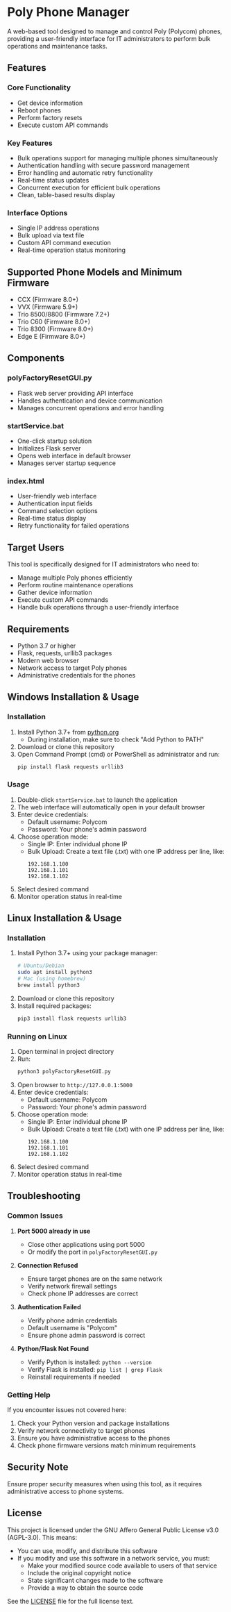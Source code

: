 # Poly Phone Manager

A web-based tool designed to manage and control Poly (Polycom) phones, providing a user-friendly interface for IT administrators to perform bulk operations and maintenance tasks.

## Features

### Core Functionality
- Get device information
- Reboot phones
- Perform factory resets
- Execute custom API commands

### Key Features
- Bulk operations support for managing multiple phones simultaneously
- Authentication handling with secure password management
- Error handling and automatic retry functionality
- Real-time status updates
- Concurrent execution for efficient bulk operations
- Clean, table-based results display

### Interface Options
- Single IP address operations
- Bulk upload via text file
- Custom API command execution
- Real-time operation status monitoring

## Supported Phone Models and Minimum Firmware
- CCX (Firmware 8.0+)
- VVX (Firmware 5.9+)
- Trio 8500/8800 (Firmware 7.2+)
- Trio C60 (Firmware 8.0+)
- Trio 8300 (Firmware 8.0+)
- Edge E (Firmware 8.0+)

## Components

### polyFactoryResetGUI.py
- Flask web server providing API interface
- Handles authentication and device communication
- Manages concurrent operations and error handling

### startService.bat
- One-click startup solution
- Initializes Flask server
- Opens web interface in default browser
- Manages server startup sequence

### index.html
- User-friendly web interface
- Authentication input fields
- Command selection options
- Real-time status display
- Retry functionality for failed operations

## Target Users
This tool is specifically designed for IT administrators who need to:
- Manage multiple Poly phones efficiently
- Perform routine maintenance operations
- Gather device information
- Execute custom API commands
- Handle bulk operations through a user-friendly interface

## Requirements
- Python 3.7 or higher
- Flask, requests, urllib3 packages
- Modern web browser
- Network access to target Poly phones
- Administrative credentials for the phones

## Windows Installation & Usage

### Installation
1. Install Python 3.7+ from [python.org](https://www.python.org/downloads/)
   - During installation, make sure to check "Add Python to PATH"
2. Download or clone this repository
3. Open Command Prompt (cmd) or PowerShell as administrator and run:
   ```cmd
   pip install flask requests urllib3
   ```

### Usage
1. Double-click `startService.bat` to launch the application
2. The web interface will automatically open in your default browser
3. Enter device credentials:
   - Default username: Polycom
   - Password: Your phone's admin password
4. Choose operation mode:
   - Single IP: Enter individual phone IP
   - Bulk Upload: Create a text file (.txt) with one IP address per line, like:
     ```text
     192.168.1.100
     192.168.1.101
     192.168.1.102
     ```
5. Select desired command
6. Monitor operation status in real-time

## Linux Installation & Usage

### Installation
1. Install Python 3.7+ using your package manager:
   ```bash
   # Ubuntu/Debian
   sudo apt install python3
   # Mac (using homebrew)
   brew install python3
   ```
2. Download or clone this repository
3. Install required packages:
   ```bash
   pip3 install flask requests urllib3
   ```

### Running on Linux
1. Open terminal in project directory
2. Run:
   ```bash
   python3 polyFactoryResetGUI.py
   ```
3. Open browser to `http://127.0.0.1:5000`
4. Enter device credentials:
   - Default username: Polycom
   - Password: Your phone's admin password
5. Choose operation mode:
   - Single IP: Enter individual phone IP
   - Bulk Upload: Create a text file (.txt) with one IP address per line, like:
     ```text
     192.168.1.100
     192.168.1.101
     192.168.1.102
     ```
6. Select desired command
7. Monitor operation status in real-time

## Troubleshooting

### Common Issues
1. **Port 5000 already in use**
   - Close other applications using port 5000
   - Or modify the port in `polyFactoryResetGUI.py`

2. **Connection Refused**
   - Ensure target phones are on the same network
   - Verify network firewall settings
   - Check phone IP addresses are correct

3. **Authentication Failed**
   - Verify phone admin credentials
   - Default username is "Polycom"
   - Ensure phone admin password is correct

4. **Python/Flask Not Found**
   - Verify Python is installed: `python --version`
   - Verify Flask is installed: `pip list | grep Flask`
   - Reinstall requirements if needed

### Getting Help
If you encounter issues not covered here:
1. Check your Python version and package installations
2. Verify network connectivity to target phones
3. Ensure you have administrative access to the phones
4. Check phone firmware versions match minimum requirements

## Security Note
Ensure proper security measures when using this tool, as it requires administrative access to phone systems.

## License

This project is licensed under the GNU Affero General Public License v3.0 (AGPL-3.0). This means:

- You can use, modify, and distribute this software
- If you modify and use this software in a network service, you must:
  - Make your modified source code available to users of that service
  - Include the original copyright notice
  - State significant changes made to the software
  - Provide a way to obtain the source code

See the [LICENSE](LICENSE) file for the full license text. 

